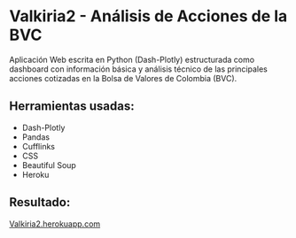 # Valkiria2 - Análisis de Acciones de la BVC
Aplicación Web escrita en Python (Dash-Plotly) estructurada como dashboard con información básica y análisis técnico de las principales acciones cotizadas en la Bolsa de Valores de Colombia (BVC).

## Herramientas usadas:
* Dash-Plotly
* Pandas
* Cufflinks
* CSS
* Beautiful Soup
* Heroku

## Resultado:
[Valkiria2.herokuapp.com](valkiria2.herokuapp.com)
